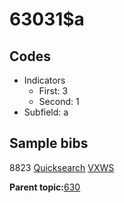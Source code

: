 # 63031$a

## Codes

-   Indicators
    -   First: 3
    -   Second: 1
-   Subfield: a

## Sample bibs

8823 [Quicksearch](https://search.library.yale.edu/catalog/8823) [VXWS](http://prodorbis.library.yale.edu:7014/vxws/GetHoldingsService?bibId=8823)

**Parent topic:**[630](../../tags/630/630.md)


